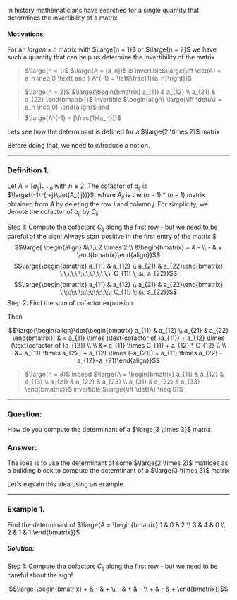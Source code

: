 In history mathematicians have searched for a single quantity that determines the invertibility of a matrix

#### Motivations:

For an $large{n \times n}$ matrix with $\large{n = 1}$ or $\large{n = 2}$ we have such a quantity that can help us determine the invertibility of the matrix

>$\large{n = 1}$   $\large{A = [a_n]}$ is invertible$\large{\iff \det(A) = a_n \neq 0 \text{ and } A^{-1} = \left[\frac{1}{a_n}\right]}$

>$\large{n = 2}$   $\large{\begin{bmatrix} a_{11} & a_{12} \\ a_{21} & a_{22} \end{bmatrix}}$ invertible $\begin{align} \large{\iff \det(A) = a_n \neq 0} \end{align}$ and $$$$$\large{A^{-1} = [\frac{1}{a_n}]}$

Lets see how the determinant is defined for a $\large{2 \times 2}$ matrix

Before doing that, we need to introduce a notion.
___________________________________________________________________
### Definition 1.

Let $A = [a_{ij}]_{n*n}$ with $n \geq 2$. The cofactor of $a_{ij}$ is $\large{(-1)^{i+j}\det(A_{ij})}$, where $A_{ij}$ is the $(n-1) * (n-1)$ matrix obtained from $A$ by deleting the row $i$ and column $j$. For simplicity, we denote the cofactor of $a_{ij}$ by $C_{ij}$.

Step 1: Compute the cofactors $C_{ij}$ along the first row - but we need to be careful of the sign! Always start positive in the first entry of the matrix
$$$\large{ \begin{align} &\;\;\;2 \times 2 \\ &\begin{bmatrix} + & - \\ - & + \end{bmatrix}\end{align}}$$
$$\large{\begin{bmatrix} a_{11} & a_{12} \\ a_{21} & a_{22}\end{bmatrix} \;\;\;\;\;\;\;\;\;\;\;\;\;\; C_{11} \;is\; a_{22}}$$
$$\large{\begin{bmatrix} a_{11} & a_{12} \\ a_{21} & a_{22}\end{bmatrix} \;\;\;\;\;\;\;\;\;\;\;\;\;\; C_{11} \;is\; a_{22}}$$
Step 2: Find the sum of cofactor expansion

Then

$$\large{\begin{align}\det(\begin{bmatrix} a_{11} & a_{12} \\ a_{21} & a_{22} \end{bmatrix}) & = a_{11} \times (\text{cofactor of }a_{11}) + a_{12} \times (\text{cofactor of }a_{12}) \\ \\ &= a_{11} \times C_{11} + a_{12} * C_{12} \\ \\ &= a_{11} \times a_{22} + a_{12} \times  (-a_{21}) = a_{11} \times a_{22} - a_{12}*a_{21}\end{align}}$$
>$\large{n = 3}$   Indeed $\large{A = \begin{bmatrix} a_{11} & a_{12} & a_{13} \\ a_{21} & a_{22} & a_{23} \\ a_{31} & a_{32} & a_{33} \end{bmatrix}}$ invertible $\large{\iff \det(A) \neq 0}$

___________________________________________________________________
### Question:
How do you compute the determinant of a $\large{3 \times 3}$ matrix.

### Answer:
The idea is to use the determinant of some $\large{2 \times 2}$ matrices as a building block to compute the determinant of a $\large{3 \times 3}$ matrix

Let's explain this idea using an example.

___________________________________________________________________
### Example 1.
Find the determinant of $\large{A = \begin{bmatrix} 1 & 0 & 2 \\ 3 & 4 & 0 \\ 2 & 1 & 1 \end{bmatrix}}$
##### Solution: 
Step 1: Compute the cofactors $C_{ij}$ along the first row - but we need to be careful about the sign!

$$\large{\begin{bmatrix} + & - & + \\ - & + & - \\ + & - & + \end{bmatrix}}$$